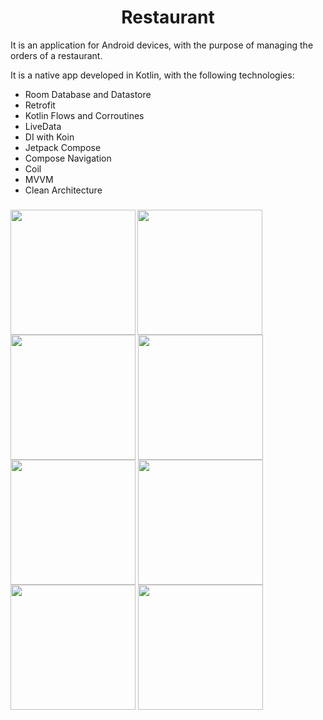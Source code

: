 <h1 align="center">Restaurant</h1>

It is an application for Android devices, with the purpose of managing the orders of a restaurant.

It is a native app developed in Kotlin, with the following technologies:
- Room Database and Datastore
- Retrofit
- Kotlin Flows and Corroutines
- LiveData
- DI with Koin
- Jetpack Compose
- Compose Navigation
- Coil
- MVVM
- Clean Architecture

<h3 align="left">
  <img align="left" width="200" src="https://github.com/amed991121/restaurant/blob/master/screenshots/1.jpg">
  <img align="center" width="200" src="https://github.com/amed991121/restaurant/blob/master/screenshots/2.jpg">
  <img align="center" width="200" src="https://github.com/amed991121/restaurant/blob/master/screenshots/3.jpg">
  <img align="center" width="200" src="https://github.com/amed991121/restaurant/blob/master/screenshots/4.jpg">
  <img align="center" width="200" src="https://github.com/amed991121/restaurant/blob/master/screenshots/5.jpg">
  <img align="center" width="200" src="https://github.com/amed991121/restaurant/blob/master/screenshots/6.jpg">
  <img align="center" width="200" src="https://github.com/amed991121/restaurant/blob/master/screenshots/7.jpg">
  <img align="center" width="200" src="https://github.com/amed991121/restaurant/blob/master/screenshots/8.jpg">

</h3>
